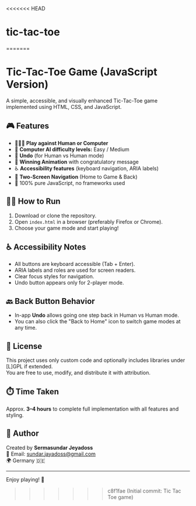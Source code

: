 <<<<<<< HEAD
# tic-tac-toe
=======
# Tic-Tac-Toe Game (JavaScript Version)

A simple, accessible, and visually enhanced Tic-Tac-Toe game implemented using HTML, CSS, and JavaScript.

## 🎮 Features

- 🧑‍🤝‍🧑 **Play against Human or Computer**
- 🧠 **Computer AI difficulty levels:** Easy / Medium
- 🔁 **Undo** (for Human vs Human mode)
- 🎉 **Winning Animation** with congratulatory message
- ♿️ **Accessibility features** (keyboard navigation, ARIA labels)
- 🧭 **Two-Screen Navigation** (Home to Game & Back)
- 🧪 100% pure JavaScript, no frameworks used

## 🧑‍💻 How to Run

1. Download or clone the repository.
2. Open `index.html` in a browser (preferably Firefox or Chrome).
3. Choose your game mode and start playing!

## ♿️ Accessibility Notes

- All buttons are keyboard accessible (Tab + Enter).
- ARIA labels and roles are used for screen readers.
- Clear focus styles for navigation.
- Undo button appears only for 2-player mode.

## 🔙 Back Button Behavior

- In-app **Undo** allows going one step back in Human vs Human mode.
- You can also click the "Back to Home" icon to switch game modes at any time.

## 📜 License

This project uses only custom code and optionally includes libraries under [L]GPL if extended.  
You are free to use, modify, and distribute it with attribution.

## ⏱️ Time Taken

Approx. **3–4 hours** to complete full implementation with all features and styling.

## 🧠 Author

Created by **Sermasundar Jeyadoss**  
📧 Email: sundar.jayadoss@gmail.com  
🌍 Germany 🇩🇪

---

Enjoy playing! 🎯
>>>>>>> c8f1fae (Initial commit: Tic Tac Toe game)

